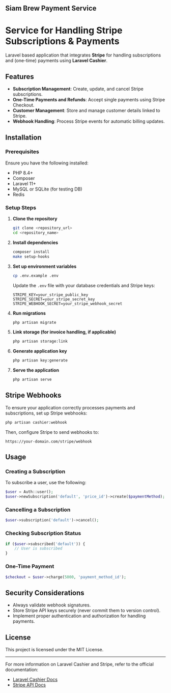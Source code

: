 ## Siam Brew Payment Service

# Service for Handling  Stripe Subscriptions & Payments

Laravel based application that integrates **Stripe** for handling subscriptions and (one-time) payments using **Laravel Cashier**.

## Features

- **Subscription Management**: Create, update, and cancel Stripe subscriptions.
- **One-Time Payments and Refunds**: Accept single payments using Stripe Checkout.
- **Customer Management**: Store and manage customer details linked to Stripe.
- **Webhook Handling**: Process Stripe events for automatic billing updates.

## Installation

### Prerequisites
Ensure you have the following installed:
- PHP 8.4+
- Composer
- Laravel 11+
- MySQL or SQLite (for testing DB)
- Redis

### Setup Steps

1. **Clone the repository**
   ```sh
   git clone <repository_url>
   cd <repository_name>
   ```

2. **Install dependencies**
   ```sh
   composer install
   make setup-hooks
   ```

3. **Set up environment variables**
   ```sh
   cp .env.example .env
   ```
   Update the `.env` file with your database credentials and Stripe keys:
   ```env
   STRIPE_KEY=your_stripe_public_key
   STRIPE_SECRET=your_stripe_secret_key
   STRIPE_WEBHOOK_SECRET=your_stripe_webhook_secret
   ```

4. **Run migrations**
   ```sh
   php artisan migrate
   ```

5. **Link storage (for invoice handling, if applicable)**
   ```sh
   php artisan storage:link
   ```

6. **Generate application key**
   ```sh
   php artisan key:generate
   ```

7. **Serve the application**
   ```sh
   php artisan serve
   ```

## Stripe Webhooks

To ensure your application correctly processes payments and subscriptions, set up Stripe webhooks:

```sh
php artisan cashier:webhook
```

Then, configure Stripe to send webhooks to:
```
https://your-domain.com/stripe/webhook
```

## Usage

### Creating a Subscription
To subscribe a user, use the following:
```php
$user = Auth::user();
$user->newSubscription('default', 'price_id')->create($paymentMethod);
```

### Cancelling a Subscription
```php
$user->subscription('default')->cancel();
```

### Checking Subscription Status
```php
if ($user->subscribed('default')) {
    // User is subscribed
}
```

### One-Time Payment
```php
$checkout = $user->charge(5000, 'payment_method_id');
```

## Security Considerations
- Always validate webhook signatures.
- Store Stripe API keys securely (never commit them to version control).
- Implement proper authentication and authorization for handling payments.

## License
This project is licensed under the MIT License.

---

For more information on Laravel Cashier and Stripe, refer to the official documentation:
- [Laravel Cashier Docs](https://laravel.com/docs/cashier)
- [Stripe API Docs](https://stripe.com/docs/api)
